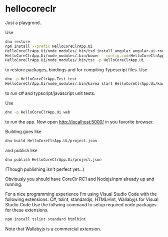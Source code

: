 # hellocoreclr
Just a playgrond..

Use 
```bash
dnu restore
npm install --prefix HelloCoreClrApp.Ui
HelloCoreClrApp.Ui/node_modules/.bin/tsd install angular angular-ui-router mocha chai
HelloCoreClrApp.Ui/node_modules/.bin/bower --config.cwd=HelloCoreClrApp.Ui install
HelloCoreClrApp.Ui/node_modules/.bin/tsc -p HelloCoreClrApp.Ui
```
to restore packages, bindings and for compiling Typescript files. Use
```bash
dnx -p HelloCoreClrApp.Test test
HelloCoreClrApp.Ui/node_modules/.bin/karma start HelloCoreClrApp.Ui/karma.conf.js
```
to run c# and typscript/javascript unit tests.

Use
```bash
dnx -p HelloCoreClrApp.Ui web
```
to run the app. Now open <http://localhost:5000/> in you favorite browser.

Building goes like
```bash
dnu build HelloCoreClrApp.Ui/project.json
```
and publish like
```bash
dnu publish HelloCoreClrApp.Ui/project.json
```
(Though publishing isn't perfect yet...)

Obviously you should have CoreClr RC1 and Nodejs/npm already up and running.

For a nice programming experience I'm using Visual Studio Code with the following extensions:
C#, tslint, standardjs, HTMLHint, Wallabyjs for Visual Studio Code
Use the follwing command to setup required node packages for these extensions.  
```bash
npm install tslint standard htmlhint
```
Note that Wallabyjs is a commercial extension.
